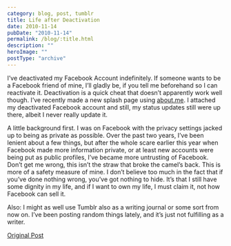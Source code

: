 ```yaml
---
category: blog, post, tumblr
title: Life after Deactivation
date: 2010-11-14
pubDate: "2010-11-14"
permalink: /blog/:title.html
description: ""
heroImage: ""
postType: "archive"
---
```




I’ve deactivated my Facebook Account indefinitely. If someone wants to be a Facebook friend of mine, I’ll gladly be, if you tell me beforehand so I can reactivate it. Deactivation is a quick cheat that doesn’t apparently work well though. I’ve recently made a new splash page using [about.me](https://about.me/jeremywong). I attached my deactivated Facebook account and still, my status updates still were up there, albeit I never really update it.

A little background first. I was on Facebook with the privacy settings jacked up to being as private as possible. Over the past two years, I’ve been lenient about a few things, but after the whole scare earlier this year when Facebook made more information private, or at least new accounts were being put as public profiles, I’ve became more untrusting of Facebook.
Don’t get me wrong, this isn’t the straw that broke the camel’s back. This is more of a safety measure of mine. I don’t believe too much in the fact that if you’ve done nothing wrong, you’ve got nothing to hide. It’s that I still have some dignity in my life, and if I want to own my life, I must claim it, not how Facebook can sell it.

Also: I might as well use Tumblr also as a writing journal or some sort from now on. I’ve been posting random things lately, and it’s just not fulfilling as a writer.

[Original Post](https://jermspeaks.com/post/1579060498/life-after-deactivation)
